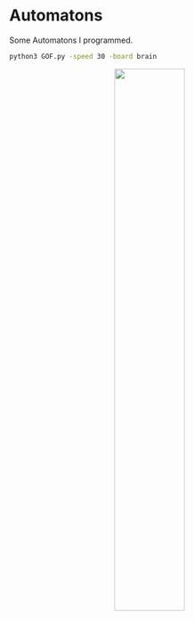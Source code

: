 # Automatons
Some Automatons I programmed.


```bash
python3 GOF.py -speed 30 -board brain
```

<p align="center">
    <img width=50% src="https://github.com/TGustavS/GameOfLife/blob/main/Brain.gif">
</p>
